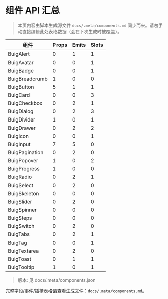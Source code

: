 # 组件 API 汇总

> 本页内容由脚本生成源文件 `docs/.meta/components.md` 同步而来。请勿手动直接编辑此处表格数据（会在下次生成时被覆盖）。

<script setup>
// 未来可加入动态加载逻辑，如按需拆分
</script>

<!-- 引入生成的 Markdown（目前直接复制的方式；后续可改为构建时合并） -->

<div class="buig-api-docs">

<!-- 直接内联当前生成文件的内容（静态复制策略）： -->

| 组件           | Props | Emits | Slots |
| -------------- | ----- | ----- | ----- |
| BuigAlert      | 0     | 1     | 1     |
| BuigAvatar     | 0     | 0     | 1     |
| BuigBadge      | 0     | 0     | 1     |
| BuigBreadcrumb | 1     | 0     | 0     |
| BuigButton     | 5     | 1     | 1     |
| BuigCard       | 0     | 0     | 3     |
| BuigCheckbox   | 0     | 2     | 1     |
| BuigDialog     | 0     | 2     | 3     |
| BuigDivider    | 1     | 0     | 1     |
| BuigDrawer     | 0     | 2     | 2     |
| BuigIcon       | 0     | 0     | 1     |
| BuigInput      | 7     | 5     | 0     |
| BuigPagination | 0     | 2     | 0     |
| BuigPopover    | 1     | 0     | 2     |
| BuigProgress   | 1     | 0     | 0     |
| BuigRadio      | 0     | 2     | 1     |
| BuigSelect     | 0     | 2     | 0     |
| BuigSkeleton   | 0     | 0     | 0     |
| BuigSlider     | 0     | 2     | 0     |
| BuigSpinner    | 0     | 0     | 0     |
| BuigSteps      | 0     | 0     | 0     |
| BuigSwitch     | 0     | 2     | 0     |
| BuigTabs       | 0     | 2     | 1     |
| BuigTag        | 0     | 0     | 1     |
| BuigTextarea   | 0     | 2     | 0     |
| BuigToast      | 0     | 1     | 1     |
| BuigTooltip    | 1     | 0     | 1     |

> 版本: 见 docs/.meta/components.json

完整字段/事件/插槽表格请查看生成文件：`docs/.meta/components.md`。

</div>
